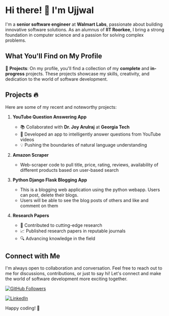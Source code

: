 # Hi there! 👋 I'm Ujjwal

I'm a **senior software engineer** at **Walmart Labs**, passionate about building innovative software solutions. As an alumnus of **IIT Roorkee**, I bring a strong foundation in computer science and a passion for solving complex problems.

## What You'll Find on My Profile

🚀 **Projects**: On my profile, you'll find a collection of my **complete** and **in-progress** projects. These projects showcase my skills, creativity, and dedication to the world of software development.

## Projects 🔥

Here are some of my recent and noteworthy projects:

1. **YouTube Question Answering App**
   - 📚 Collaborated with **Dr. Joy Arulraj** at **Georgia Tech**
   - 🧠 Developed an app to intelligently answer questions from YouTube videos
   - 💡 Pushing the boundaries of natural language understanding

2. **Amazon Scraper**
   - Web-scraper code to pull title, price, rating, reviews, availability of different products based on user-based search

3. **Python Django Flask Blogging App**
   - This is a blogging web application using the python webapp. Users can post, delete their blogs.
   - Users will be able to see the blog posts of others and like and comment on them

4. **Research Papers**
   - 📄 Contributed to cutting-edge research
   - 📈 Published research papers in reputable journals
   - 🔍 Advancing knowledge in the field

## Connect with Me

I'm always open to collaboration and conversation. Feel free to reach out to me for discussions, contributions, or just to say hi! Let's connect and make the world of software development more exciting together.

[![GitHub Followers](https://img.shields.io/github/followers/yourusername?label=Followers&style=social)](https://github.com/yourusername)

[![LinkedIn](https://img.shields.io/badge/LinkedIn-Connect-blue)](https://www.linkedin.com/in/ujjwal-gupta-b0422a8b/)

Happy coding! 🚀

